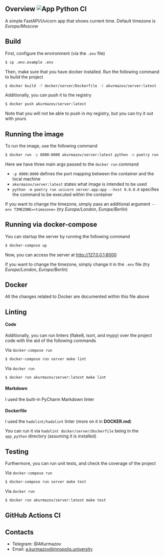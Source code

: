 ## Overview ![App Python CI](https://github.com/AKurmazov/labs/actions/workflows/app_python.yml/badge.svg)
A simple FastAPI/Uvicorn app that shows current time. Default timezone is *Europe/Moscow*

## Build
First, configure the environment (via the `.env` file)

```bash
$ cp .env.example .env
```

Then, make sure that you have docker installed. Run the following command to build the project

```bash
$ docker build -f docker/server/Dockerfile -t akurmazov/server:latest .
```

Additionally, you can push it to the registry

```bash
$ docker push akurmazov/server:latest
```

Note that you will not be able to push in my registry, but you can try it out with yours

## Running the image
To run the image, use the following command

```bash
$ docker run -p 8000:8000 akurmazov/server:latest python -m poetry run uvicorn server.app:app --host 0.0.0.0
```

Here we have three main args passed to the `docker run` command

* `-p 8000:8000` defines the port mapping between the container and the local machine
* `akurmazov/server:latest` states what image is intended to be used
* `python -m poetry run uvicorn server.app:app --host 0.0.0.0` specifies the command to be executed within the container

If you want to change the timezone, simply pass an additional argument `--env TIMEZONE=<timezone>` (try *Europe/London*, *Europe/Berlin*)

## Running via docker-compose
You can startup the server by running the following command 

```bash
$ docker-compose up
```

Now, you can access the server at http://127.0.0.1:8000

If you want to change the timezone, simply change it in the `.env` file (try *Europe/London*, *Europe/Berlin*)

## Docker

All the changes related to Docker are documented within this file above

## Linting

#### Code
Additionally, you can run linters (flake8, isort, and mypy) over the project code with the aid of the following commands

Via `docker-compose run`
```bash
$ docker-compose run server make lint
```

Via `docker run`
```bash
$ docker run akurmazov/server:latest make lint
```
 
#### Markdown
I used the built-in PyCharm Markdown linter

#### Dockerfile
I used the `hadolint/hadolint` linter (more on it in **DOCKER.md**)

You can run it via `hadolint docker/server/Dockerfile` being in the `app_python` directory (assuming it is installed)

## Testing
Furthermore, you can run unit tests, and check the coverage of the project

Via `docker-compose run`
```bash
$ docker-compose run server make test
```

Via `docker run`
```bash
$ docker run akurmazov/server:latest make test
```

## GitHub Actions CI

## Contacts

* Telegram: @AKurmazov
* Email: a.kurmazov@innopolis.university
